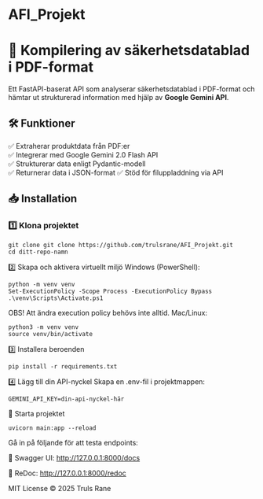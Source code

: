 # AFI_Projekt

# 📄 Kompilering av säkerhetsdatablad i PDF-format

Ett FastAPI-baserat API som analyserar säkerhetsdatablad i PDF-format och hämtar ut strukturerad information med hjälp av **Google Gemini API**.

## 🛠️ Funktioner

✅ Extraherar produktdata från PDF:er  
✅ Integrerar med Google Gemini 2.0 Flash API  
✅ Strukturerar data enligt Pydantic-modell  
✅ Returnerar data i JSON-format
✅ Stöd för filuppladdning via API  

## 📥 Installation

### 1️⃣ Klona projektet
```
git clone git clone https://github.com/trulsrane/AFI_Projekt.git
cd ditt-repo-namn
```
2️⃣ Skapa och aktivera virtuellt miljö
Windows (PowerShell):
````
python -m venv venv
Set-ExecutionPolicy -Scope Process -ExecutionPolicy Bypass
.\venv\Scripts\Activate.ps1
````
OBS! Att ändra execution policy behövs inte alltid.
Mac/Linux:
````
python3 -m venv venv
source venv/bin/activate
````
3️⃣ Installera beroenden
````
pip install -r requirements.txt
````
4️⃣ Lägg till din API-nyckel
Skapa en .env-fil i projektmappen:
````
GEMINI_API_KEY=din-api-nyckel-här
````
🚀 Starta projektet
````
uvicorn main:app --reload
````
Gå in på följande för att testa endpoints:

📑 Swagger UI: http://127.0.0.1:8000/docs

📖 ReDoc: http://127.0.0.1:8000/redoc


MIT License © 2025 Truls Rane
